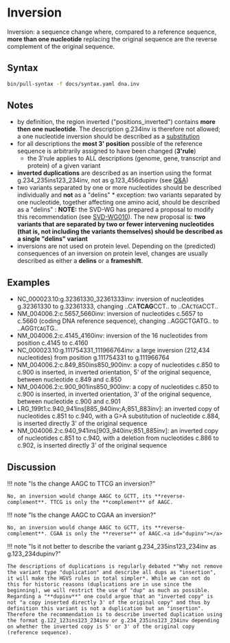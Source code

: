 # Inversion

<!-- ## Definition -->

Inversion: a sequence change where, compared to a reference sequence, **more than one nucleotide** replacing the original sequence are the reverse complement of the original sequence.

## Syntax

```sh exec="true"
bin/pull-syntax -f docs/syntax.yaml dna.inv
```

## Notes

- by definition, the region inverted ("positions_inverted") contains **more then one nucleotide**. The description g.234inv is therefore not allowed; a one nucleotide inversion should be described as a [substitution](substitution.md)
- for all descriptions the **most 3' position** possible of the reference sequence is arbitrarily assigned to have been changed (**3'rule**)
  - the 3'rule applies to ALL descriptions (genome, gene, transcript and protein) of a given variant
- **inverted duplications** are described as an insertion using the format g.234_235ins123_234inv, not as g.123_456dupinv (see [Q&A](#dupinv))
- two variants separated by one or more nucleotides should be described individually and **not** as a "delins" \* exception: two variants separated by one nucleotide, together affecting one amino acid, should be described as a "delins" : **NOTE:** the SVD-WG has prepared a proposal to modify this recommendation (see [SVD-WG010](../../consultation/SVD-WG010.md)). The new proposal is: **two variants that are separated by two or fewer intervening nucleotides (that is, not including the variants themselves) should be described as a single "delins" variant**
- inversions are not used on protein level. Depending on the (predicted) consequences of an inversion on protein level, changes are usually described as either a **delins** or a **frameshift**.

## Examples

- NC_000023.10:g.32361330_32361333inv: inversion of nucleotides g.32361330 to g.32361333, changing ..CA**TCAG**CCT.. to ..CA<code class="spot1">CTGA</code>CCT..
- NM_004006.2:c.5657_5660inv: inversion of nucleotides c.5657 to c.5660 (coding DNA reference sequence), changing ..AGGCTGATG.. to ..AGG<code class="spot1">TCAG</code>TG..
- NM_004006.2:c.4145_4160inv: inversion of the 16 nucleotides from position c.4145 to c.4160
- NC_000023.10:g.111754331_111966764inv: a large inversion (212,434 nucleotides) from position g.111754331 to g.111966764
- NM_004006.2:c.849_850ins850_900inv: a copy of nucleotides c.850 to c.900 is inserted, in inverted orientation, 5' of the original sequence, between nucleotide c.849 and c.850
- NM_004006.2:c.900_901ins850_900inv: a copy of nucleotides c.850 to c.900 is inserted, in inverted orientation, 3' of the original sequence, between nucleotide c.900 and c.901
- LRG_199t1:c.940_941ins[885\_940inv;A;851\_883inv]: an inverted copy of nucleotides c.851 to c.940, with a G>A substitution of nucleotide c.884, is inserted directly 3' of the original sequence
- NM_004006.2:c.940_941ins[903\_940inv;851\_885inv]: an inverted copy of nucleotides c.851 to c.940, with a deletion from nucleotides c.886 to c.902, is inserted directly 3' of the original sequence

## Discussion

!!! note "Is the change AAGC to TTCG an inversion?"

    No, an inversion would change AAGC to GCTT, its **reverse-complement**. TTCG is only the **complement** of AAGC.

!!! note "Is the change AAGC to CGAA an inversion?"

    No, an inversion would change AAGC to GCTT, its **reverse-complement**. CGAA is only the **reverse** of AAGC.<a id="dupinv"></a>

!!! note "Is it not better to describe the variant g.234_235ins123_234inv as g.123_234dupinv?"

    The descriptions of duplications is regularly debated *"Why not remove the variant type "duplication" and describe all dups as "insertion", it will make the HGVS rules in total simpler*. While we can not do this for historic reasons (duplications are in use since the beginning), we will restrict the use of "dup" as much as possible. Regarding a "**dupinv**" one could argue that an "inverted copy" is not "a copy inserted directly 3' of the original copy" and thus by definition this variant is not a duplication but an "insertion". Therefore the recommendation is to describe inverted duplication using the format g.122_123ins123_234inv or g.234_235ins123_234inv depending on whether the inverted copy is 5' or 3' of the original copy (reference sequence).
